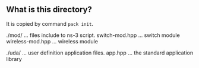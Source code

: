 ## What is this directory?

It is copied by command `pack init`.

./mod/ ... files include to ns-3 script.
  switch-mod.hpp ... switch module
  wireless-mod.hpp ... wireless module

./uda/ ... user definition application files.
  app.hpp ... the standard application library

